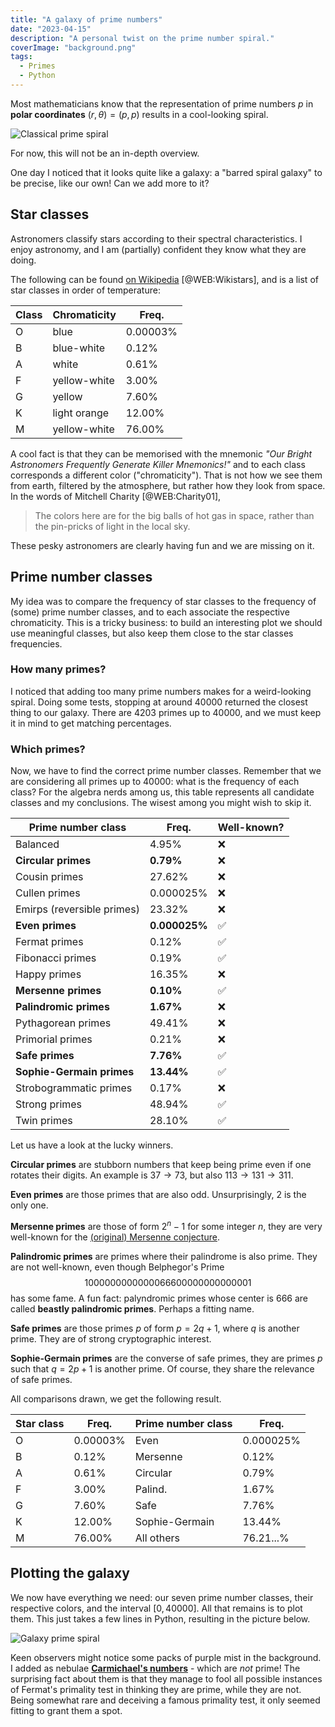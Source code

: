 ```yaml
---
title: "A galaxy of prime numbers"
date: "2023-04-15"
description: "A personal twist on the prime number spiral."
coverImage: "background.png"
tags:
  - Primes
  - Python
---
```


Most mathematicians know that the representation of prime numbers $p$ in **polar coordinates** $(r,\theta) = (p,p)$ results in a cool-looking spiral.

![Classical prime spiral](/primetales/2023-primes-white.png)

For now, this will not be an in-depth overview.

One day I noticed that it looks quite like a galaxy: a "barred spiral galaxy" to be precise, like our own! Can we add more to it?

## Star classes

Astronomers classify stars according to their spectral characteristics. I enjoy astronomy, and I am (partially) confident they know what they are doing.

The following can be found [on Wikipedia](https://en.wikipedia.org/wiki/Stellar_classification#Harvard_spectral_classification) [@WEB:Wikistars], and is a list of star classes in order of temperature:



| Class | Chromaticity | Freq.    |
|-------|--------------|----------|
| O     | blue         | 0.00003% |
| B     | blue-white   | 0.12%    |
| A     | white        | 0.61%    |
| F     | yellow-white | 3.00%    |
| G     | yellow       | 7.60%    |
| K     | light orange | 12.00%   |
| M     | yellow-white | 76.00%   |



A cool fact is that they can be memorised with the mnemonic _"*O*ur *B*right *A*stronomers *F*requently *G*enerate *K*iller *M*nemonics!"_ and to each class corresponds a different color ("chromaticity"). That is not how we see them from earth, filtered by the atmosphere, but rather how they look from space. In the words of Mitchell Charity [@WEB:Charity01],

> The colors here are for the big balls of hot gas in space, rather than the pin-pricks of light in the local sky.

These pesky astronomers are clearly having fun and we are missing on it.

## Prime number classes

My idea was to compare the frequency of star classes to the frequency of (some) prime number classes, and to each associate the respective chromaticity. This is a tricky business: to build an interesting plot we should use meaningful classes, but also keep them close to the star classes frequencies.

### How many primes?

I noticed that adding too many prime numbers makes for a weird-looking spiral. Doing some tests, stopping at around $40000$ returned the closest thing to our galaxy. There are $4203$ primes up to $40000$, and we must keep it in mind to get matching percentages.

### Which primes?

Now, we have to find the correct prime number classes. Remember that we are considering all primes up to $40000$: what is the frequency of each class?
For the algebra nerds among us, this table represents all candidate classes and my conclusions. The wisest among you might wish to skip it.




| Prime number class         | Freq.         | Well-known?  |
|----------------------------|---------------|--------------|
| Balanced                   | 4.95%         | ❌           |
| **Circular primes**        | **0.79%**     | ❌           |
| Cousin primes              | 27.62%        | ❌           |
| Cullen primes              | 0.000025%     | ❌           |
| Emirps (reversible primes) | 23.32%        | ❌           |
| **Even primes**            | **0.000025%** | ✅           |
| Fermat primes              | 0.12%         | ✅           |
| Fibonacci primes           | 0.19%         | ✅           |
| Happy primes               | 16.35%        | ❌           |
| **Mersenne primes**        | **0.10%**     | ✅           |
| **Palindromic primes**     | **1.67%**     | ❌           |
| Pythagorean primes         | 49.41%        | ❌           |
| Primorial primes           | 0.21%         | ❌           |
| **Safe primes**            | **7.76%**     | ✅           |
| **Sophie-Germain primes**  | **13.44%**    | ✅           |
| Strobogrammatic primes     | 0.17%         | ❌           |
| Strong primes              | 48.94%        | ✅           |
| Twin primes                | 28.10%        | ✅           |



Let us have a look at the lucky winners.

**Circular primes** are stubborn numbers that keep being prime even if one rotates their digits. An example is $37\rightarrow73$, but also $113\rightarrow131\rightarrow311$.

**Even primes** are those primes that are also odd. Unsurprisingly, $2$ is the only one.

**Mersenne primes** are those of form $2^n-1$ for some integer $n$, they are very well-known for the [(original) Mersenne conjecture](https://en.wikipedia.org/wiki/Mersenne_conjectures#Original_Mersenne_conjecture).

**Palindromic primes** are primes where their palindrome is also prime. They are not well-known, even though Belphegor's Prime $$1000000000000066600000000000001$$ has some fame. A fun fact: palyndromic primes whose center is $666$ are called **beastly palindromic primes**. Perhaps a fitting name.

**Safe primes** are those primes $p$ of form $p=2q+1$, where $q$ is another prime. They are of strong cryptographic interest.

**Sophie-Germain primes** are the converse of safe primes, they are primes $p$ such that $q=2p+1$ is another prime. Of course, they share the relevance of safe primes.

All comparisons drawn, we get the following result.



| Star class | Freq.    | Prime number class | Freq.     |
|------------|----------|--------------------|-----------|
| O          | 0.00003% | Even               | 0.000025% |
| B          | 0.12%    | Mersenne           | 0.12%     |
| A          | 0.61%    | Circular           | 0.79%     |
| F          | 3.00%    | Palind.            | 1.67%     |
| G          | 7.60%    | Safe               | 7.76%     |
| K          | 12.00%   | Sophie-Germain     | 13.44%    |
| M          | 76.00%   | All others         | 76.21...% |




## Plotting the galaxy

We now have everything we need: our seven prime number classes, their respective colors, and the interval $[0,40000]$. All that remains is to plot them. This just takes a few lines in Python, resulting in the picture below.

![Galaxy prime spiral](/primetales/2023-primes.png)

Keen observers might notice some packs of purple mist in the background. I added as nebulae [**Carmichael's numbers**](https://en.wikipedia.org/wiki/Carmichael_number) - which are _not_ prime! The surprising fact about them is that they manage to fool all possible instances of Fermat's primality test in thinking they are prime, while they are not. Being somewhat rare and deceiving a famous primality test, it only seemed fitting to grant them a spot.
